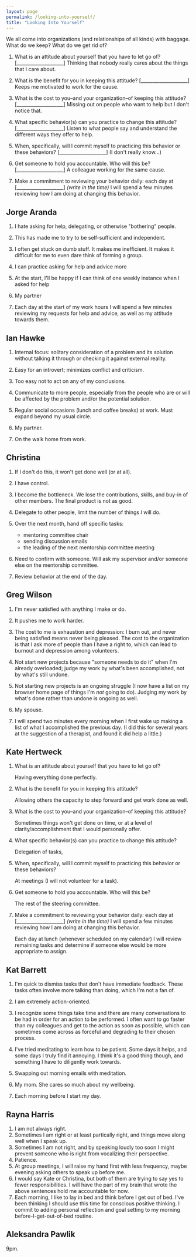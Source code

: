 ```yaml
---
layout: page
permalink: /looking-into-yourself/
title: "Looking Into Yourself"
---
```


We all come into organizations (and relationships of all kinds) with baggage.
What do we keep?
What do we get rid of?

1.  What is an attitude about yourself that you have to let go of?
    [____________________]
    Thinking that nobody really cares about the things that I care about.

2.  What is the benefit for you in keeping this attitude?
    [____________________]
    Keeps me motivated to work for the cause.

3.  What is the cost to you–and your organization–of keeping this attitude?
    [____________________]
    Missing out on people who want to help but I don't notice that.

4.  What specific behavior(s) can you practice to change this attitude?
    [____________________]
    Listen to what people say and understand the different ways they offer to help.

5.  When, specifically, will I commit myself to practicing this behavior or these behaviors?
    [____________________]
    (I don't really know...)

6.  Get someone to hold you accountable.  Who will this be?
    [____________________]
    A colleague working for the same cause.

7.  Make a commitment to reviewing your behavior daily:
    each day at [____________________] *(write in the time)*
    I will spend a few minutes reviewing how I am doing at changing this behavior.

## Jorge Aranda

1. I hate asking for help, delegating, or otherwise "bothering" people.

2. This has made me to try to be self-sufficient and independent.

3. I often get stuck on dumb stuff.
   It makes me inefficient.
   It makes it difficult for me to even dare think of forming a group.

4. I can practice asking for help and advice more

5. At the start, I'll be happy if I can think of one weekly instance when I asked for help

6. My partner

7. Each day at the start of my work hours I will spend a few minutes reviewing
   my requests for help and advice,
   as well as my attitude towards them.

## Ian Hawke

1. Internal focus: solitary consideration of a problem and its solution without talking it through or checking it against external reality.

2. Easy for an introvert; minimizes conflict and criticism.

3. Too easy not to act on any of my conclusions.

4. Communicate to more people, especially from the people who are or will be affected by the problem and/or the potential solution.

5. Regular social occasions (lunch and coffee breaks) at work. Must expand beyond my usual circle.

6. My partner.

7. On the walk home from work.

## Christina

1.  If I don't do this, it won't get done well (or at all).
 
2.  I have control.
 
3.  I become the bottleneck.  We lose the contributions, skills, and buy-in of 
	other members.  The final product is not as good.
 
4.  Delegate to other people, limit the number of things *I* will do.
 
5.  Over the next month, hand off specific tasks: 
	- mentoring committee chair
	- sending discussion emails
	- the leading of the next mentorship committee meeting

6.  Need to confirm with someone.  Will ask my supervisor and/or someone else on 
	the mentorship committee.  

7.  Review behavior at the end of the day.  

## Greg Wilson

1.  I'm never satisfied with anything I make or do.

2.  It pushes me to work harder.

3.  The cost to me is exhaustion and depression:
    I burn out,
    and never being satisfied means never being pleased.
    The cost to the organization is that I ask more of people than I have a right to,
    which can lead to burnout and depression among volunteers.

4.  Not start new projects because "someone needs to do it" when I'm already overloaded;
    judge my work by what's been accomplished, not by what's still undone.

5.  Not starting new projects is an ongoing struggle
    (I now have a list on my browser home page of things I'm *not* going to do).
    Judging my work by what's done rather than undone is ongoing as well.

6.  My spouse.

7.  I will spend two minutes every morning when I first wake up
    making a list of what I accomplished the previous day.
    (I did this for several years at the suggestion of a therapist,
    and found it did help a little.)

## Kate Hertweck 

1.  What is an attitude about yourself that you have to let go of?
    
    Having everything done perfectly.

2.  What is the benefit for you in keeping this attitude?
    
    Allowing others the capacity to step forward and get work done as well.

3.  What is the cost to you–and your organization–of keeping this attitude?
    
    Sometimes things won't get done on time, or at a level of clarity/accomplishment that I would personally offer.

4.  What specific behavior(s) can you practice to change this attitude?
    
    Delegation of tasks, 

5.  When, specifically, will I commit myself to practicing this behavior or these behaviors?
    
    At meetings (I will not volunteer for a task).

6.  Get someone to hold you accountable.  Who will this be?
    
    The rest of the steering committee. 

7.  Make a commitment to reviewing your behavior daily:
    each day at [____________________] *(write in the time)*
    I will spend a few minutes reviewing how I am doing at changing this behavior.
    
    Each day at lunch (whenever scheduled on my calendar) I will review remaining tasks and determine if someone else would be more appropriate to assign.

## Kat Barrett

1. I'm quick to dismiss tasks that don't have immediate feedback. These tasks often involve more talking than doing, which I'm not a fan of.

2. I am extremely action-oriented.

3. I recognize some things take time and there are many conversations to be had in order for an action to be performed. I often want to go faster than my colleagues and get to the action as soon as possible, which can sometimes come across as forceful and degrading to their chosen process.

4. I've tried meditating to learn how to be patient. Some days it helps, and some days I truly find it annoying. I think it's a good thing though, and something I have to diligently work towards. 

5. Swapping out morning emails with meditation. 

6. My mom. She cares so much about my wellbeing. 

7. Each morning before I start my day.

## Rayna Harris

1. I am not always right.
2. Sometimes I am right or at least partically right, and things move along well when I speak up.
3. Sometimes I am not right, and by speaking loudly too soon I might prevent someone who is right from vocalizing their perspective.
4. Patience.
5. At group meetings, I will raise my hand first with less frequency, maybe evening asking others to speak up before me.
6. I would say Kate or Christina, but both of them are trying to say yes to fewer responsibilities. I will have the part of my brain that wrote the above sentences hold me accountable for now.
7. Each morning, I like to lay in bed and think before I get out of bed. I've been thinking I should use this time for conscious positive thinking. I commit to adding personal reflection and goal setting to my morning before-I-get-out-of-bed routine.

## Aleksandra Pawlik

9pm.
